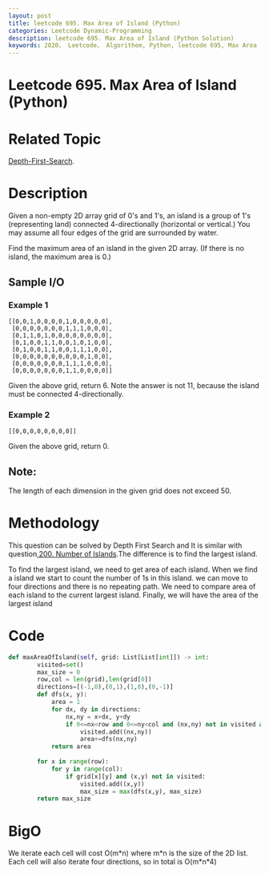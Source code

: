 ```yaml
---
layout: post
title: leetcode 695. Max Area of Island (Python)
categories: Leetcode Dynamic-Programming
description: leetcode 695. Max Area of Island (Python Solution)
keywords: 2020， Leetcode， Algorithem, Python, leetcode 695, Max Area of Island, zhenyu, Depth-First-Search, DFS, Depth First Search, 2D list, array
---
```


# Leetcode 695. Max Area of Island (Python)

# Related Topic
<a href="/categories/#Depth-First-Search" target="_blank"> Depth-First-Search</a>.

# Description
Given a non-empty 2D array grid of 0's and 1's, an island is a group of 1's (representing land) connected 4-directionally (horizontal or vertical.) You may assume all four edges of the grid are surrounded by water.

Find the maximum area of an island in the given 2D array. (If there is no island, the maximum area is 0.)


## Sample I/O
### Example 1
```
[[0,0,1,0,0,0,0,1,0,0,0,0,0],
 [0,0,0,0,0,0,0,1,1,1,0,0,0],
 [0,1,1,0,1,0,0,0,0,0,0,0,0],
 [0,1,0,0,1,1,0,0,1,0,1,0,0],
 [0,1,0,0,1,1,0,0,1,1,1,0,0],
 [0,0,0,0,0,0,0,0,0,0,1,0,0],
 [0,0,0,0,0,0,0,1,1,1,0,0,0],
 [0,0,0,0,0,0,0,1,1,0,0,0,0]]
```
Given the above grid, return 6. Note the answer is not 11, because the island must be connected 4-directionally.

### Example 2
```
[[0,0,0,0,0,0,0,0]]
```
Given the above grid, return 0.

## Note: 
The length of each dimension in the given grid does not exceed 50.

# Methodology
This question can be solved by Depth First Search and It is similar with question<a href="/2020/03/06/lc200/" target="_blank"> 200. Number of Islands</a>.The difference is to find the largest island.

To find the largest island, we need to get area of each island. When we find a island we start to count the number of 1s in this island. we can move to four directions and there is no repeating path. We need to compare area of each island to the current largest island. Finally, we will have the area of the largest island

# Code
```python
def maxAreaOfIsland(self, grid: List[List[int]]) -> int:
        visited=set()
        max_size = 0
        row,col = len(grid),len(grid[0])
        directions=[(-1,0),(0,1),(1,0),(0,-1)]
        def dfs(x, y):
            area = 1
            for dx, dy in directions:
                nx,ny = x+dx, y+dy
                if 0<=nx<row and 0<=ny<col and (nx,ny) not in visited and grid[nx][ny]:
                    visited.add((nx,ny))
                    area+=dfs(nx,ny)
            return area
        
        for x in range(row):
            for y in range(col):
                if grid[x][y] and (x,y) not in visited:
                    visited.add((x,y))
                    max_size = max(dfs(x,y), max_size)
        return max_size
```
# BigO
We iterate each cell will cost O(m\*n) where m\*n is the size of the 2D list. Each cell will also iterate four directions, so in total is O(m\*n\*4)
